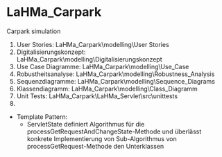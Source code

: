 ﻿# LaHMa_Carpark
Carpark simulation

1. User Stories: 		LaHMa_Carpark\modelling\User Stories
2. Digitalisierungskonzept:	LaHMa_Carpark\modelling\Digitalisierungskonzept
3. Use Case Diagramme:		LaHMa_Carpark\modelling\Use_Case
4. Robustheitsanalyse:		LaHMa_Carpark\modelling\Robustness_Analysis
5. Sequenzdiagramme:		LaHMa_Carpark\modelling\Sequence_Diagrams
6. Klassendiagramm:		LaHMa_Carpark\modelling\Class_Diagramm
7. Unit Tests:			LaHMa_Carpark\LaHMa_Servlet\src\unittests
8.
- Template Pattern:
	- ServletState definiert Algorithmus für die 
	processGetRequestAndChangeState-Methode	und überlässt 
	konkrete Implementierung von Sub-Algorithmus von
	processGetRequest-Methode
	den Unterklassen
